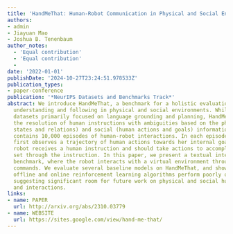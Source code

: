 ```yaml
---
title: 'HandMeThat: Human-Robot Communication in Physical and Social Environments'
authors:
- admin
- Jiayuan Mao
- Joshua B. Tenenbaum
author_notes:
  - 'Equal contribution'
  - 'Equal contribution'
  - 
date: '2022-01-01'
publishDate: '2024-10-27T23:24:51.978533Z'
publication_types:
- paper-conference
publication: '*NeurIPS Datasets and Benchmarks Track*'
abstract: We introduce HandMeThat, a benchmark for a holistic evaluation of instruction
  understanding and following in physical and social environments. While previous
  datasets primarily focused on language grounding and planning, HandMeThat considers
  the resolution of human instructions with ambiguities based on the physical (object
  states and relations) and social (human actions and goals) information. HandMeThat
  contains 10,000 episodes of human-robot interactions. In each episode, the robot
  first observes a trajectory of human actions towards her internal goal. Next, the
  robot receives a human instruction and should take actions to accomplish the subgoal
  set through the instruction. In this paper, we present a textual interface for our
  benchmark, where the robot interacts with a virtual environment through textual
  commands. We evaluate several baseline models on HandMeThat, and show that both
  offline and online reinforcement learning algorithms perform poorly on HandMeThat,
  suggesting significant room for future work on physical and social human-robot communications
  and interactions.
links:
- name: PAPER
  url: http://arxiv.org/abs/2310.03779
- name: WEBSITE
  url: https://sites.google.com/view/hand-me-that/
---
```

